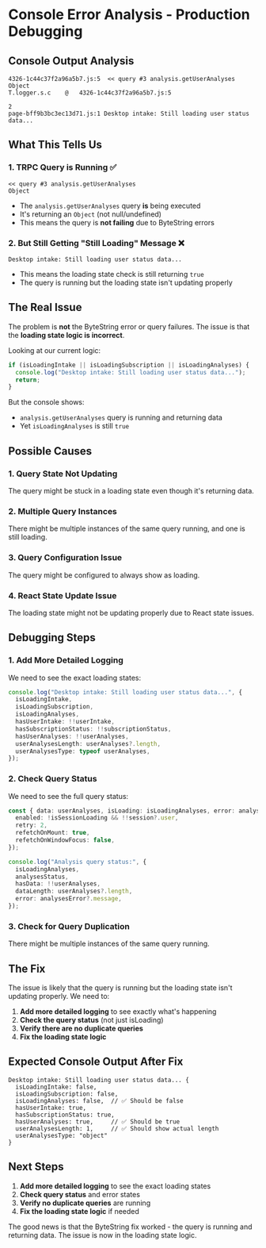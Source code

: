 # Console Error Analysis - Production Debugging

## Console Output Analysis

```
4326-1c44c37f2a96a5b7.js:5  << query #3 analysis.getUserAnalyses 
Object
T.logger.s.c	@	4326-1c44c37f2a96a5b7.js:5

2
page-bff9b3bc3ec13d71.js:1 Desktop intake: Still loading user status data...
```

## What This Tells Us

### 1. **TRPC Query is Running** ✅
```
<< query #3 analysis.getUserAnalyses 
Object
```
- The `analysis.getUserAnalyses` query **is** being executed
- It's returning an `Object` (not null/undefined)
- This means the query is **not failing** due to ByteString errors

### 2. **But Still Getting "Still Loading" Message** ❌
```
Desktop intake: Still loading user status data...
```
- This means the loading state check is still returning `true`
- The query is running but the loading state isn't updating properly

## The Real Issue

The problem is **not** the ByteString error or query failures. The issue is that the **loading state logic is incorrect**.

Looking at our current logic:

```typescript
if (isLoadingIntake || isLoadingSubscription || isLoadingAnalyses) {
  console.log("Desktop intake: Still loading user status data...");
  return;
}
```

But the console shows:
- `analysis.getUserAnalyses` query is running and returning data
- Yet `isLoadingAnalyses` is still `true`

## Possible Causes

### 1. **Query State Not Updating**
The query might be stuck in a loading state even though it's returning data.

### 2. **Multiple Query Instances**
There might be multiple instances of the same query running, and one is still loading.

### 3. **Query Configuration Issue**
The query might be configured to always show as loading.

### 4. **React State Update Issue**
The loading state might not be updating properly due to React state issues.

## Debugging Steps

### 1. **Add More Detailed Logging**
We need to see the exact loading states:

```typescript
console.log("Desktop intake: Still loading user status data...", {
  isLoadingIntake,
  isLoadingSubscription,
  isLoadingAnalyses,
  hasUserIntake: !!userIntake,
  hasSubscriptionStatus: !!subscriptionStatus,
  hasUserAnalyses: !!userAnalyses,
  userAnalysesLength: userAnalyses?.length,
  userAnalysesType: typeof userAnalyses,
});
```

### 2. **Check Query Status**
We need to see the full query status:

```typescript
const { data: userAnalyses, isLoading: isLoadingAnalyses, error: analysesError, status: analysesStatus } = api.analysis.getUserAnalyses.useQuery(undefined, {
  enabled: !isSessionLoading && !!session?.user,
  retry: 2,
  refetchOnMount: true,
  refetchOnWindowFocus: false,
});

console.log("Analysis query status:", {
  isLoadingAnalyses,
  analysesStatus,
  hasData: !!userAnalyses,
  dataLength: userAnalyses?.length,
  error: analysesError?.message,
});
```

### 3. **Check for Query Duplication**
There might be multiple instances of the same query running.

## The Fix

The issue is likely that the query is running but the loading state isn't updating properly. We need to:

1. **Add more detailed logging** to see exactly what's happening
2. **Check the query status** (not just isLoading)
3. **Verify there are no duplicate queries**
4. **Fix the loading state logic**

## Expected Console Output After Fix

```
Desktop intake: Still loading user status data... {
  isLoadingIntake: false,
  isLoadingSubscription: false,
  isLoadingAnalyses: false,  // ✅ Should be false
  hasUserIntake: true,
  hasSubscriptionStatus: true,
  hasUserAnalyses: true,     // ✅ Should be true
  userAnalysesLength: 1,     // ✅ Should show actual length
  userAnalysesType: "object"
}
```

## Next Steps

1. **Add more detailed logging** to see the exact loading states
2. **Check query status** and error states
3. **Verify no duplicate queries** are running
4. **Fix the loading state logic** if needed

The good news is that the ByteString fix worked - the query is running and returning data. The issue is now in the loading state logic.
